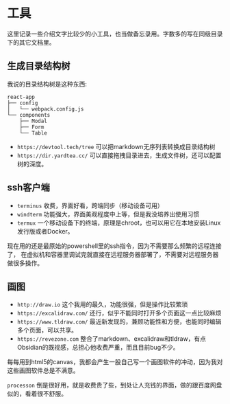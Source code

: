 # 工具

这里记录一些介绍文字比较少的小工具，也当做备忘录用。字数多的写在同级目录下的其它文档里。

## 生成目录结构树

我说的目录结构树是这种东西:
```
react-app
├── config
│   └── webpack.config.js
└── components
    ├── Modal
    ├── Form
    └── Table
```

- `https://devtool.tech/tree` 可以把markdown无序列表转换成目录结构树
- `https://dir.yardtea.cc/` 可以直接拖拽目录进去，生成文件树，还可以配置树的深度。

## ssh客户端

- `terminus` 收费，界面好看，跨端同步（移动设备可用）
- `windterm` 功能强大，界面美观程度中上等，但是我没培养出使用习惯
- `termux` 一个移动设备下的终端，原理是chroot，也可以用它在本地安装Linux发行版或者Docker。

现在用的还是最原始的powershell里的ssh指令，因为不需要那么频繁的远程连接了，
在虚拟机和容器里调试完就直接在远程服务器部署了，不需要对远程服务器做很多操作。

## 画图
- `http://draw.io` 这个我用的最久，功能很强，但是操作比较繁琐
- `https://excalidraw.com/` 还行，似乎不能同时打开多个页面这一点比较麻烦
- `https://www.tldraw.com/` 最近新发现的，兼顾功能性和方便，也能同时编辑多个页面，可以共享。
- `https://revezone.com` 整合了markdown、excalidraw和tldraw，有点Obsidian的既视感，总担心他收费严重，而且目前bug不少。

每每用到html5的canvas，我都会产生一股自己写一个画图软件的冲动，因为我对这些画图软件总是不满意。

`processon` 倒是很好用，就是收费贵了些，到处让人充钱的界面，做的跟百度网盘似的，看着很不舒服。
